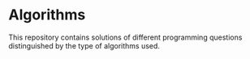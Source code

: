# Algorithms
This repository contains solutions of different programming questions distinguished by the type of algorithms used.
